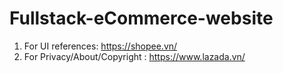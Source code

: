 # Fullstack-eCommerce-website

1. For UI references: https://shopee.vn/
2. For Privacy/About/Copyright : https://www.lazada.vn/

